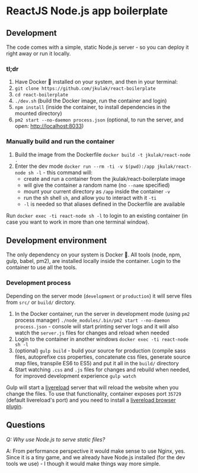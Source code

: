 # ReactJS Node.js app boilerplate

## Development

The code comes with a simple, static Node.js server - so you can deploy it right away or run it locally.

### tl;dr

1.  Have Docker 🐳 installed on your system, and then in your terminal:
2.  `git clone https://github.com/jkulak/react-boilerplate`
3.  `cd react-boilerplate`
4.  `./dev.sh` (build the Docker image, run the container and login)
5.  `npm install` (inside the container, to install dependencies in the mounted directory)
6.  `pm2 start --no-daemon process.json` (optional, to run the server, and open: <http://localhost:8033>)

### Manually build and run the container

1.  Build the image from the Dockerfile `docker build -t jkulak/react-node .`
2.  Enter the dev mode `docker run --rm -ti -v $(pwd):/app jkulak/react-node sh -l` - this command will:
    -   create and run a container from the jkulak/react-boilerplate image
    -   will give the container a random name (no `--name` specified)
    -   mount your current directory as `/app` inside the container `-v`
    -   run the sh shell `sh`, and allow you to interact with it `-ti`
    -   `-l` is needed so that aliases defined in the Dockerfile are available

Run `docker exec -ti react-node sh -l` to login to an existing container (in case you want to work in more than one terminal window).

## Development environment

The only dependency on your system is Docker 🐳. All tools (node, npm, gulp, babel, pm2), are installed locally inside the container. Login to the container to use all the tools.

### Development process

Depending on the server mode (`development` or `production`) it will serve files from `src/` or `build/` dirctory.

1.  In the Docker container, run the server in development mode (using `pm2` process manager) `./node_modules/.bin/pm2 start --no-daemon process.json` - console will start printing server logs and it will also watch the `server.js` files for changes and reload when needed
2.  Login to the container in another windows `docker exec -ti react-node sh -l`
3.  (optional) `gulp build` - build your source for production (compile sass files, autoprefixe css properties, concatenate css files, generate source map files, transpile ES6 to ES5) and put it all in the `build/` directory
4.  Start watching `.css` and `.js` files for changes and rebuild when needed, for improved development experience `gulp watch`

Gulp will start a [livereload](https://www.npmjs.com/package/gulp-livereload) server that will reload the website when you change the files. To use that functionality, container exposes port `35729` (default livereload's port) and you need to install a [livereload browser plugin](https://chrome.google.com/webstore/detail/livereload/jnihajbhpnppcggbcgedagnkighmdlei?hl=en).

## Questions

*Q: Why use Node.js to serve static files?*

A: From performance perspective it would make sense to use Nginx, yes. Since it is a tiny game, and we already have Node.js installed (for the dev tools we use) - I though it would make things way more simple.
